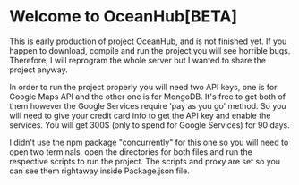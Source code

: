 # Welcome to OceanHub[BETA]

This is early production of project OceanHub, and is not finished yet. If you happen to download, compile and run the project you will see horrible bugs. Therefore, I will reprogram the whole server but I wanted to share the project anyway.

In order to run the project properly you will need two API keys, one is for Google Maps API and the other one is for MongoDB. It's free to get both of them however the Google Services require 'pay as you go' method. So you will need to give your credit card info to get the API key and enable the services. You will get 300\$ (only to spend for Google Services) for 90 days.

I didn't use the npm package "concurrently" for this one so you will need to open two terminals, open the directories for both files and run the respective scripts to run the project. The scripts and proxy are set so you can see them rightaway inside Package.json file.
